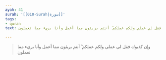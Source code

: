 ```yaml
---
ayah: 41
surah: '[[010-Surah|سورة]]'
tags:
- quran
text: وإن كذبوك فقل لي عملي ولكم عملكم ۖ أنتم بريئون مما أعمل وأنا بريء مما تعملون

---
```

> وإن كذبوك فقل لي عملي ولكم عملكم ۖ أنتم بريئون مما أعمل وأنا بريء مما تعملون

